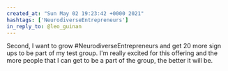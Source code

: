 ```yaml
---
created_at: "Sun May 02 19:23:42 +0000 2021"
hashtags: ['NeurodiverseEntrepreneurs']
in_reply_to: @leo_guinan
---
```


Second, I want to grow #NeurodiverseEntrepreneurs and get 20 more sign ups to be part of my test group. I'm really excited for this offering and the more people that I can get to be a part of the group, the better it will be.